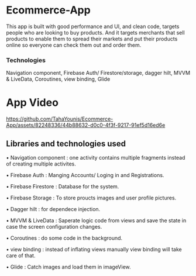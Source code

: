 # Ecommerce-App
This app is built with good performance and UI, and clean code, targets people who are looking to buy products. And it targets merchants that sell products to enable them to spread their markets and put their products online so everyone can check them out and order them.

### Technologies
Navigation component, Firebase Auth/ Firestore/storage, dagger hilt, MVVM & LiveData, Coroutines, view binding, Glide

# App Video
https://github.com/TahaYounis/Ecommerce-App/assets/82248336/44b88632-d0c0-4f3f-9217-91ef5d16ed6e

## Libraries and technologies used

•	Navigation component : one activity contains multiple fragments instead of creating multiple activites.

•	Firebase Auth : Manging Accounts/ Loging in and Registrations.

•	Firebase Firestore : Database for the system.

•	Firebase Storage : To store proucts images and user profile pictures.

•	Dagger hilt : for dependece injection.

•	MVVM & LiveData : Saperate logic code from views and save the state in case the screen configuration changes.

•	Coroutines : do some code in the background.

•	view binding : instead of inflating views manually view binding will take care of that.

•	Glide : Catch images and load them in imageView.

